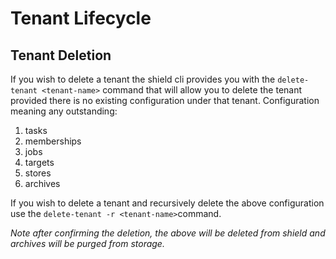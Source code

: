 Tenant Lifecycle
================


Tenant Deletion
---------------

If you wish to delete a tenant the shield cli provides you with the `delete-tenant <tenant-name>`
command that will allow you to delete the tenant provided there is no existing configuration
under that tenant.
Configuration meaning any outstanding:
  1. tasks
  2. memberships
  3. jobs
  4. targets
  5. stores
  6. archives

If you wish to delete a tenant and recursively delete the above configuration use the
`delete-tenant -r <tenant-name>`command.

*Note after confirming the deletion, the above will be deleted from shield and archives will be purged from storage.*